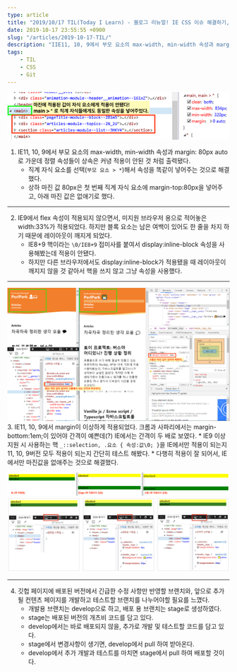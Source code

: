```yaml
---
type: article
title: "2019/10/17 TIL(Today I Learn) - 블로그 리뉴얼! IE CSS 이슈 해결하기, git branch 분리하기"
date: 2019-10-17 23:55:55 +0900
slug: "/articles/2019-10-17-TIL/"
description: "IIE11, 10, 9에서 부모 요소의 max-width, min-width 속성과 margin: 80px auto로 가운데 정렬 속성들이 상속은 커녕 적용이 안된 것 처럼 출력됐다."
tags:
    - TIL
    - CSS
    - Git
---
```


![아래 내용에 대한 스크린샷](./2019-10-17-1.png)
1. IE11, 10, 9에서 부모 요소의 max-width, min-width 속성과 margin: 80px auto로 가운데 정렬 속성들이 상속은 커녕 적용이 안된 것 처럼 출력됐다.
    * 직계 자식 요소를 선택(`부모 요소 > *`)해서 속성을 똑같이 넣어주는 것으로 해결했다.
    * 상하 마진 값 80px은 첫 번째 직계 자식 요소에 margin-top:80px을 넣어주고, 아래 마진 값은 없애기로 했다.

___
2. IE9에서 flex 속성이 적용되지 않으면서, 미지원 브라우저 용으로 적어놓은 width:33%가 적용되었다. 하지만 블록 요소는 남은 여백이 있어도 한 줄을 차지 하기 때문에 레이아웃이 깨지게 되었다.
    * IE8+9 핵이라는 `\0/IE8+9` 접미사를 붙여서 display:inline-block 속성을 사용해봤는데 적용이 안됐다.
    * 하지만 다른 브라우저에서도 display:inline-block가 적용됐을 때 레이아웃이 깨지지 않을 것 같아서 핵을 쓰지 않고 그냥 속성을 사용했다.

___
![아래 내용에 대한 스크린샷](./2019-10-17-2.png)
3. IE11, 10, 9에서 margin이 이상하게 적용되었다. 크롬과 사파리에서는 margin-bottom:1em;이 있어야 간격이 예쁜데(?) IE에서는 간격이 두 배로 보였다.
    * IE9 이상 지원 시 사용하는 핵 `_::selection, .요소 { 속성:값\0; }`을 IE에서만 적용이 되는지 11, 10, 9버전 모두 적용이 되는지 간단히 테스트 해봤다.
    * 다행히 적용이 잘 되어서, IE에서만 마진값을 없애주는 것으로 해결했다.

![IE, Edge, 크롬 비교 테스트 스크린샷](./2019-10-17-3.png)
![IE11, IE10, IE9 적용 테스트 스크린샷](./2019-10-17-4.png)

___
4. 깃헙 페이지에 배포된 버전에서 긴급한 수정 사항만 반영할 브랜치와, 앞으로 추가될 컨텐츠 페이지를 개발하고 테스트할 브랜치를 나누어야할 필요를 느꼈다.
    * 개발용 브랜치는 develop으로 하고, 배포 용 브랜치는 stage로 생성하였다.
    * stage는 배포된 버전의 개츠비 코드를 담고 있다.
    * develop에서는 바로 배포되지 않을, 추가로 개발 및 테스트할 코드를 담고 있다. 
    * stage에서 변경사항이 생기면, develop에서 pull 하여 받아온다.
    * develop에서 추가 개발과 테스트를 마치면 stage에서 pull 하여 배포할 것이다.